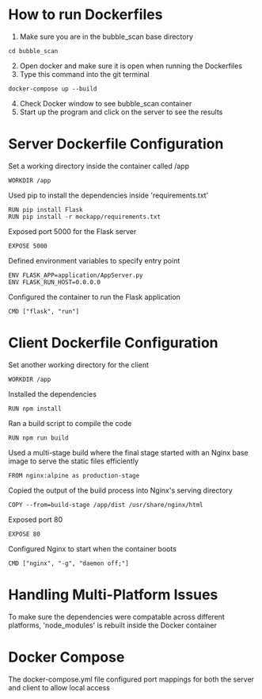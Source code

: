 # How to run Dockerfiles

1. Make sure you are in the bubble_scan base directory
```
cd bubble_scan
```
2. Open docker and make sure it is open when running the Dockerfiles
3. Type this command into the git terminal

```
docker-compose up --build
```
4. Check Docker window to see bubble_scan container
5. Start up the program and click on the server to see the results

# Server Dockerfile Configuration

Set a working directory inside the container called /app
```
WORKDIR /app
```
Used pip to install the dependencies inside 'requirements.txt'
```
RUN pip install Flask
RUN pip install -r mockapp/requirements.txt
```
Exposed port 5000 for the Flask server
```
EXPOSE 5000
```
Defined environment variables to specify entry point
```
ENV FLASK_APP=application/AppServer.py
ENV FLASK_RUN_HOST=0.0.0.0
```
Configured the container to run the Flask application
```
CMD ["flask", "run"]
```

# Client Dockerfile Configuration
Set another working directory for the client
```
WORKDIR /app
```
Installed the dependencies 
```
RUN npm install
```
Ran a build script to compile the code
```
RUN npm run build
```
Used a multi-stage build where the final stage started with an Nginx base image to serve the static files efficiently
```
FROM nginx:alpine as production-stage
```
Copied the output of the build process into Nginx's serving directory
```
COPY --from=build-stage /app/dist /usr/share/nginx/html
```
Exposed port 80
```
EXPOSE 80
```
Configured Nginx to start when the container boots
```
CMD ["nginx", "-g", "daemon off;"]
```
# Handling Multi-Platform Issues
To make sure the dependencies were compatable across different platforms, 'node_modules' is rebuilt inside the Docker container

# Docker Compose
The docker-compose.yml file configured port mappings for both the server and client to allow local access


